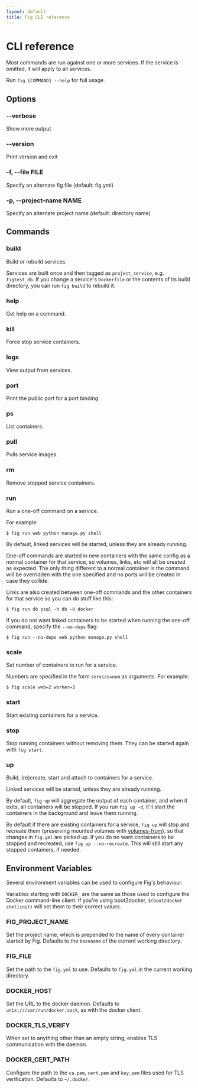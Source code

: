 ```yaml
---
layout: default
title: Fig CLI reference
---
```


CLI reference
=============

Most commands are run against one or more services. If the service is omitted, it will apply to all services.

Run `fig [COMMAND] --help` for full usage.

## Options

### --verbose                 

 Show more output
 
### --version                 

 Print version and exit
 
### -f, --file FILE           

 Specify an alternate fig file (default: fig.yml)

### -p, --project-name NAME   

 Specify an alternate project name (default: directory name)

## Commands

### build

Build or rebuild services.

Services are built once and then tagged as `project_service`, e.g. `figtest_db`. If you change a service's `Dockerfile` or the contents of its build directory, you can run `fig build` to rebuild it.

### help

Get help on a command.

### kill

Force stop service containers.

### logs

View output from services.

### port

Print the public port for a port binding

### ps

List containers.

### pull

Pulls service images.

### rm

Remove stopped service containers.


### run

Run a one-off command on a service.

For example:

    $ fig run web python manage.py shell

By default, linked services will be started, unless they are already running.

One-off commands are started in new containers with the same config as a normal container for that service, so volumes, links, etc will all be created as expected. The only thing different to a normal container is the command will be overridden with the one specified and no ports will be created in case they collide.

Links are also created between one-off commands and the other containers for that service so you can do stuff like this:

    $ fig run db psql -h db -U docker

If you do not want linked containers to be started when running the one-off command, specify the `--no-deps` flag:

    $ fig run --no-deps web python manage.py shell

### scale

Set number of containers to run for a service.

Numbers are specified in the form `service=num` as arguments.
For example:

    $ fig scale web=2 worker=3

### start

Start existing containers for a service.

### stop

Stop running containers without removing them. They can be started again with `fig start`.

### up

Build, (re)create, start and attach to containers for a service.

Linked services will be started, unless they are already running.

By default, `fig up` will aggregate the output of each container, and when it exits, all containers will be stopped. If you run `fig up -d`, it'll start the containers in the background and leave them running.

By default if there are existing containers for a service, `fig up` will stop and recreate them (preserving mounted volumes with [volumes-from]), so that changes in `fig.yml` are picked up. If you do no want containers to be stopped and recreated, use `fig up --no-recreate`. This will still start any stopped containers, if needed.

[volumes-from]: http://docs.docker.io/en/latest/use/working_with_volumes/


## Environment Variables

Several environment variables can be used to configure Fig's behaviour.

Variables starting with `DOCKER_` are the same as those used to configure the Docker command-line client. If you're using boot2docker, `$(boot2docker shellinit)` will set them to their correct values.

### FIG\_PROJECT\_NAME

Set the project name, which is prepended to the name of every container started by Fig. Defaults to the `basename` of the current working directory.

### FIG\_FILE

Set the path to the `fig.yml` to use. Defaults to `fig.yml` in the current working directory.

### DOCKER\_HOST

Set the URL to the docker daemon. Defaults to `unix:///var/run/docker.sock`, as with the docker client.

### DOCKER\_TLS\_VERIFY

When set to anything other than an empty string, enables TLS communication with the daemon.

### DOCKER\_CERT\_PATH

Configure the path to the `ca.pem`, `cert.pem` and `key.pem` files used for TLS verification. Defaults to `~/.docker`.
